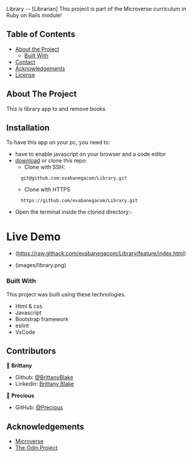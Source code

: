 <!--
*** Thanks for checking out this README Template. If you have a suggestion that would
*** make this better, please fork the repo and create a pull request or simply open
*** an issue with the tag "enhancement".
*** Thanks again! Now go create something AMAZING! :D
-->

<!-- PROJECT SHIELDS -->
<!--
*** I'm using markdown "reference style" links for readability.
*** Reference links are enclosed in brackets [ ] instead of parentheses ( ).
*** See the bottom of this document for the declaration of the reference variables
*** for contributors-url, forks-url, etc. This is an optional, concise syntax you may use.
*** https://www.markdownguide.org/basic-syntax/#reference-style-links
-->
Library -- [Librarian]
This project is part of the Microverse curriculum in Ruby on Rails module!

<!-- TABLE OF CONTENTS -->
## Table of Contents

* [About the Project](#about-the-project)
  * [Built With](#built-with)
* [Contact](#contact)
* [Acknowledgements](#acknowledgements)
* [License](#license)

<!-- ABOUT THE PROJECT -->
## About The Project

This is library app to and remove books
<!-- INSTALLATION -->
## Installation

To have this app on your pc, you need to:
* have to enable javascript on your browser and a code editor
* [download](git@github.com:evabanegacom/Library.git) or clone this repo:
  - Clone with SSH:
  ```
    git@github.com:evabanegacom/Library.git
  ```
  - Clone with HTTPS
  ```
    https://github.com/evabanegacom/Library.git
  ```
* Open the terminal inside the cloned directory:-

# Live Demo
- (https://raw.githack.com/evabanegacom/Library/feature/index.html)

- (images/library.png)

### Built With
This project was built using these technologies.
* Html & css
* Javascript
* Bootstrap framework
* eslint
* VsCode
<!-- CONTACT -->
## Contributors

👤 **Brittany** 

- Github: [@BrittanyBlake](https://github.com/BrittanyBlake)
- Linkedin: [Brittany Blake](https://www.linkedin.com/in/brittany-a-blake) 


👤 **Precious**

- GitHub: [@Precious](https://github.com/evabanegacom)

<!-- ACKNOWLEDGEMENTS -->
## Acknowledgements
* [Microverse](https://www.microverse.org/)
* [The Odin Project](https://www.theodinproject.com/)
